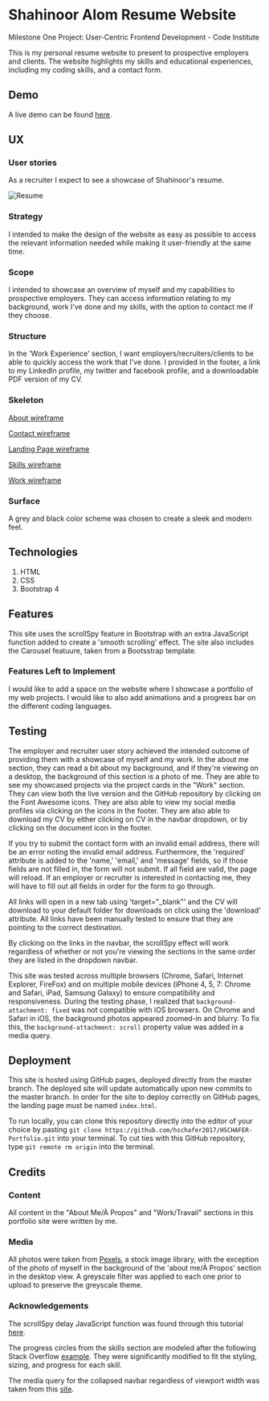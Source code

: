 # Shahinoor Alom Resume Website
Milestone One Project: User-Centric Frontend Development - Code Institute 

This is my personal resume website to present to prospective employers and clients. 
The website highlights my skills and educational experiences, including my coding skills, and a contact form.


## Demo
A live demo can be found [here](https://www.haleyschafer.com/).

## UX

### User stories

As a recruiter I expect to see a showcase of Shahinoor's resume.

![Resume](SCREENSHOT "Resume")

### Strategy
I intended to make the design of the website as easy as possible to access the relevant information needed while making it user-friendly at the same time.

### Scope
I intended to showcase an overview of myself and my capabilities to prospective employers. 
They can access information relating to my background, work I've done and my skills, with the option to contact me if they choose.

### Structure
In the 'Work Experience' section, I want employers/recruiters/clients to be able to quickly access the work that I've done. I provided in the footer, a link to my LinkedIn profile, my twitter and facebook profile, and a downloadable PDF version of my CV.

### Skeleton
[About wireframe]()

[Contact wireframe]()

[Landing Page wireframe]()

[Skills wireframe]()

[Work wireframe]()

### Surface
A grey and black color scheme was chosen to create a sleek and modern feel.

## Technologies
1. HTML
2. CSS
3. Bootstrap 4

## Features
This site uses the scrollSpy feature in Bootstrap with an extra JavaScript function added to create a 'smooth scrolling' effect. The site also includes the Carousel featuure, taken from a Bootsstrap template. 

### Features Left to Implement
I would like to add a space on the website where I showcase a portfolio of my web projects. I would like to also add animations and a progress bar on the different coding languages.  

## Testing
The employer and recruiter user story achieved the intended outcome of providing them with a showcase of myself and my work. In the about me section, they can read a bit about my background, and if they're viewing on a desktop, the background of this section is a photo of me. They are able to see my showcased projects via the project cards in the "Work" section. They can view both the live version and the GitHub repository by clicking on the Font Awesome icons. They are also able to view my social media profiles via clicking on the icons in the footer. They are also able to download my CV by either clicking on CV in the navbar dropdown, or by clicking on the document icon in the footer. 

If you try to submit the contact form with an invalid email address, there will be an error noting the invalid email address. Furthermore, the 'required' attribute is added to the 'name,' 'email,' and 'message' fields, so if those fields are not filled in, the form will not submit. If all field are valid, the page will reload. If an employer or recruiter is interested in contacting me, they will have to fill out all fields in order for the form to go through.

All links will open in a new tab using 'target="_blank"' and the CV will download to your default folder for downloads on click using the 'download' attribute. All links have been manually tested to ensure that they are pointing to the correct destination.

By clicking on the links in the navbar, the scrollSpy effect will work regardless of whether or not you're viewing the sections in the same order they are listed in the dropdown navbar. 

This site was tested across multiple browsers (Chrome, Safari, Internet Explorer, FireFox) and on multiple mobile devices (iPhone 4, 5, 7: Chrome and Safari, iPad, Samsung Galaxy) to ensure compatibility and responsiveness. During the testing phase, I realized that ```background-attachment: fixed``` was not compatible with iOS browsers. On Chrome and Safari in iOS, the background photos appeared zoomed-in and blurry. To fix this, the ```background-attachment: scroll``` property value was added in a media query.

## Deployment
This site is hosted using GitHub pages, deployed directly from the master branch. The deployed site will update automatically upon new commits to the master branch. In order for the site to deploy correctly on GitHub pages, the landing page must be named `index.html`.

To run locally, you can clone this repository directly into the editor of your choice by pasting `git clone https://github.com/hschafer2017/HSCHAFER-Portfolio.git` into your terminal. To cut ties with this GitHub repository, type `git remote rm origin` into the terminal.


## Credits

### Content
All content in the "About Me/À Propos" and "Work/Travail" sections in this portfolio site were written by me. 

### Media
All photos were taken from [Pexels](https://www.pexels.com/), a stock image library, with the exception of the photo of myself in the background of the 'about me/À Propos' section in the desktop view. A greyscale filter was applied to each one prior to upload to preserve the greyscale theme. 

### Acknowledgements
The scrollSpy delay JavaScript function was found through this tutorial [here](https://www.abeautifulsite.net/smoothly-scroll-to-an-element-without-a-jquery-plugin-2).

The progress circles from the skills section are modeled after the following Stack Overflow [example](https://stackoverflow.com/questions/14222138/css-progress-circle). They were significantly modified to fit the styling, sizing, and progress for each skill.

The media query for the collapsed navbar regardless of viewport width was taken from this [site](https://www.codeply.com/go/iaM1zcNsQB/bootstrap-navbar-always-collapsed).